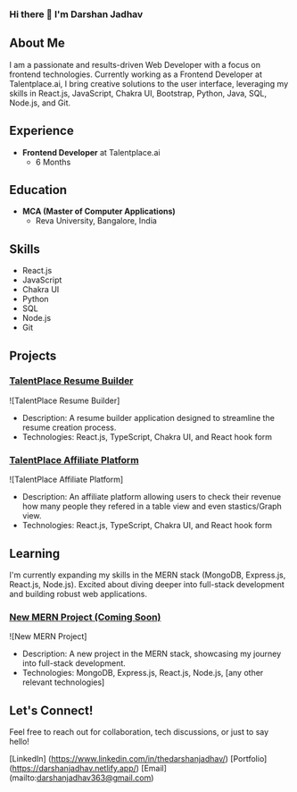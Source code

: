 ### Hi there 👋 I'm Darshan Jadhav

## About Me

I am a passionate and results-driven Web Developer with a focus on frontend technologies. Currently working as a Frontend Developer at Talentplace.ai, I bring creative solutions to the user interface, leveraging my skills in React.js, JavaScript, Chakra UI, Bootstrap, Python, Java, SQL, Node.js, and Git.

## Experience

- **Frontend Developer** at Talentplace.ai
  - 6 Months

## Education

- **MCA (Master of Computer Applications)**
  - Reva University, Bangalore, India

## Skills

- React.js
- JavaScript
- Chakra UI
- Python
- SQL
- Node.js
- Git

## Projects
 
<!-- ![logo](https://github.com/thedarshanjadhav/thedarshanjadhav/assets/57760497/dda0aa8b-2faf-4c30-bdd1-b7774957d2f1)  -->
### [TalentPlace Resume Builder](https://www.talentplace.ai/)
![TalentPlace Resume Builder]

- Description: A resume builder application designed to streamline the resume creation process.
- Technologies: React.js, TypeScript, Chakra UI, and React hook form

### [TalentPlace Affiliate Platform](https://affiliate.talentplace.ai/)
![TalentPlace Affiliate Platform]
- Description: An affiliate platform allowing users to check their revenue how many people they refered in a table view and even stastics/Graph view.
- Technologies: React.js, TypeScript, Chakra UI, and React hook form

## Learning

I'm currently expanding my skills in the MERN stack (MongoDB, Express.js, React.js, Node.js). Excited about diving deeper into full-stack development and building robust web applications.

### [New MERN Project (Coming Soon)](https://github.com/yourusername/new-mern-project)
![New MERN Project]
- Description: A new project in the MERN stack, showcasing my journey into full-stack development.
- Technologies: MongoDB, Express.js, React.js, Node.js, [any other relevant technologies]

## Let's Connect!

Feel free to reach out for collaboration, tech discussions, or just to say hello!

[LinkedIn] (https://www.linkedin.com/in/thedarshanjadhav/)
[Portfolio] (https://darshanjadhav.netlify.app/)
[Email] (mailto:darshanjadhav363@gmail.com)




<!--
**thedarshanjadhav/thedarshanjadhav** is a ✨ _special_ ✨ repository because its `README.md` (this file) appears on your GitHub profile.

Here are some ideas to get you started:

- 🔭 I’m currently working on ...
- 🌱 I’m currently learning ...
- 👯 I’m looking to collaborate on ...
- 🤔 I’m looking for help with ...
- 💬 Ask me about ...
- 📫 How to reach me: ...
- 😄 Pronouns: ...
- ⚡ Fun fact: ...
-->
